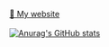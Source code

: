 [🤖 My website](http://alexoblomov.ru) </br></br>
[![Anurag's GitHub stats](https://github-readme-stats.vercel.app/api?username=schepach)](https://github.com/anuraghazra/github-readme-stats)
